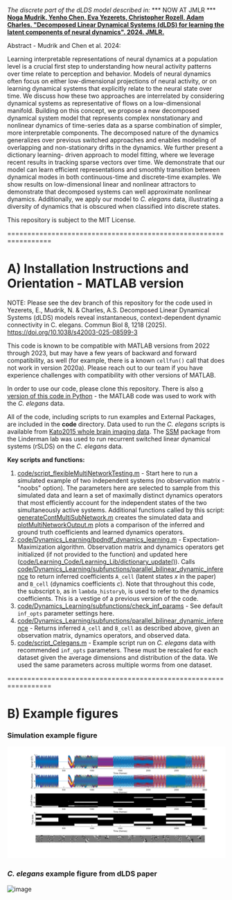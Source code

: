 _The discrete part of the dLDS model described in:_
*** NOW AT JMLR ***
**[Noga Mudrik, Yenho Chen, Eva Yezerets, Christopher Rozell, Adam Charles. "Decomposed Linear Dynamical Systems (dLDS) for learning the latent components of neural dynamics". 2024. JMLR.](https://www.jmlr.org/papers/volume25/23-0777/23-0777.pdf)**

Abstract - Mudrik and Chen et al. 2024:

Learning interpretable representations of neural dynamics at a population level is a crucial first step to understanding how neural activity patterns over time relate to perception and behavior. Models of neural dynamics often focus on either low-dimensional projections of neural activity, or on learning dynamical systems that explicitly relate to the neural state over time. We discuss how these two approaches are interrelated by considering dynamical systems as representative of flows on a low-dimensional manifold. Building on this concept, we propose a new decomposed dynamical system model that represents complex nonstationary and nonlinear dynamics of time-series data as a sparse combination of simpler, more interpretable components. The decomposed nature of the dynamics generalizes over previous switched approaches and enables modeling of overlapping and non-stationary drifts in the dynamics. We further present a dictionary learning- driven approach to model fitting, where we leverage recent results in tracking sparse vectors over time. We demonstrate that our model can learn efficient representations and smoothly transition between dynamical modes in both continuous-time and discrete-time examples. We show results on low-dimensional linear and nonlinear attractors to demonstrate that decomposed systems can well approximate nonlinear dynamics. Additionally, we apply our model to _C. elegans_ data, illustrating a diversity of dynamics that is obscured when classified into discrete states.

This repository is subject to the MIT License. 

=================================================================
# A) Installation Instructions and Orientation - MATLAB version

NOTE: Please see the dev branch of this repository for the code used in Yezerets, E., Mudrik, N. & Charles, A.S. Decomposed Linear Dynamical Systems (dLDS) models reveal instantaneous, context-dependent dynamic connectivity in C. elegans. Commun Biol 8, 1218 (2025). https://doi.org/10.1038/s42003-025-08599-3

This code is known to be compatible with MATLAB versions from 2022 through 2023, but may have a few years of backward and forward compatibility, as well (for example, there is a known `cellfun()` call that does not work in version 2020a). Please reach out to our team if you have experience challenges with compatibility with other versions of MATLAB.

In order to use our code, please clone this repository. There is also [a version of this code in Python](https://github.com/dLDS-Decomposed-Linear-Dynamics/dLDS-Discrete-Python-Model) - the MATLAB code was used to work with the _C. elegans_ data.

All of the code, including scripts to run examples and External Packages, are included in the **code** directory. Data used to run the _C. elegans_ scripts is available from [Kato2015 whole brain imaging data](https://osf.io/2395t/). The [SSM](https://github.com/lindermanlab/ssm/blob/master/notebooks/4-Recurrent-SLDS.py) package from the Linderman lab was used to run recurrent switched linear dynamical systems (rSLDS) on the _C. elegans_ data. 

**Key scripts and functions:**

1) [code/script_flexibleMultiNetworkTesting.m](https://github.com/dLDS-Decomposed-Linear-Dynamics/dLDS-Discrete-Matlab-Model/blob/main/code/script_flexibleMultiNetworkTesting.m) - Start here to run a simulated example of two independent systems (no observation matrix - "noobs" option). The parameters here are selected to sample from this simulated data and learn a set of maximally distinct dynamics operators that most efficiently account for the independent states of the two simultaneously active systems. Additional functions called by this script: [generateContMultiSubNetwork.m](https://github.com/dLDS-Decomposed-Linear-Dynamics/dLDS-Discrete-Matlab-Model/blob/main/code/generateContMultiSubNetwork.m) creates the simulated data and [plotMultiNetworkOutput.m](https://github.com/dLDS-Decomposed-Linear-Dynamics/dLDS-Discrete-Matlab-Model/blob/main/code/plotMultiNetworkOutput.m) plots a comparison of the inferred and ground truth coefficients and learned dynamics operators.
2) [code/Dynamics_Learning/bpdndf_dynamics_learning.m]() - Expectation-Maximization algorithm. Observation matrix and dynamics operators get initialized (if not provided to the function) and updated here ([code/Learning_Code/Learning_Lib/dictionary_update()](https://github.com/dLDS-Decomposed-Linear-Dynamics/dLDS-Discrete-Matlab-Model/blob/main/code/Learning_Code/Learning_Lib/dictionary_update.m)). Calls [code/Dynamics_Learning/subfunctions/parallel_bilinear_dynamic_inference](https://github.com/dLDS-Decomposed-Linear-Dynamics/dLDS-Discrete-Matlab-Model/blob/main/code/Dynamics_Learning/subfunctions/parallel_bilinear_dynamic_inference.m) to return inferred coefficients `A_cell` (latent states _x_ in the paper) and `B_cell` (dynamics coefficients _c_). Note that throughout this code, the subscript `b`, as in `lambda_historyb`, is used to refer to the dynamics coefficients. This is a vestige of a previous version of the code.
3) [code/Dynamics_Learning/subfunctions/check_inf_params](https://github.com/dLDS-Decomposed-Linear-Dynamics/dLDS-Discrete-Matlab-Model/blob/main/code/Dynamics_Learning/subfunctions/check_inf_params.m) - See default `inf_opts` parameter settings here.
4) [code/Dynamics_Learning/subfunctions/parallel_bilinear_dynamic_inference](https://github.com/dLDS-Decomposed-Linear-Dynamics/dLDS-Discrete-Matlab-Model/blob/main/code/Dynamics_Learning/subfunctions/parallel_bilinear_dynamic_inference.m) - Returns inferred `A_cell` and `B_cell` as described above, given an observation matrix, dynamics operators, and observed data.
5) [code/script_Celegans.m](https://github.com/dLDS-Decomposed-Linear-Dynamics/dLDS-Discrete-Matlab-Model/blob/main/code/script_Celegans.m) - Example script run on _C. elegans_ data with recommended `inf_opts` parameters. These must be rescaled for each dataset given the average dimensions and distribution of the data. We used the same parameters across multiple worms from one dataset.

=================================================================
# B) Example figures

### Simulation example figure
![image](https://github.com/dLDS-Decomposed-Linear-Dynamics/dLDS-Discrete-Matlab-Model/blob/main/SimulationFigure.png)

### _C. elegans_ example figure from dLDS paper
![image](https://user-images.githubusercontent.com/90283200/171279482-fb59ffa1-8755-475a-a97b-c161afc615a1.png)
